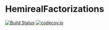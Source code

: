 # HemirealFactorizations

[![Build Status](https://travis-ci.org/timholy/HemirealFactorizations.jl.svg?branch=master)](https://travis-ci.org/timholy/HemirealFactorizations.jl)
[![codecov.io](https://codecov.io/github/timholy/HemirealFactorizations.jl/coverage.svg?branch=master)](https://codecov.io/github/timholy/HemirealFactorizations.jl?branch=master)

